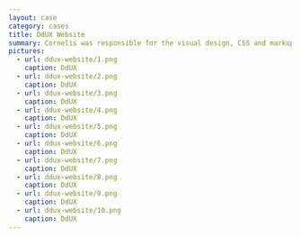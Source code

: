 ```yaml
---
layout: case
category: cases
title: DdUX Website
summary: Cornelis was responsible for the visual design, CSS and markup programming and the design of the interaction models of www.ddux.org. DdUX means Design for Digital User eXperience. It is a web site around a community of researchers, students, teachers and all people who work in the field of User Experience in the Dutch language area.
pictures:
  - url: ddux-website/1.png
    caption: DdUX
  - url: ddux-website/2.png
    caption: DdUX
  - url: ddux-website/3.png
    caption: DdUX
  - url: ddux-website/4.png
    caption: DdUX
  - url: ddux-website/5.png
    caption: DdUX
  - url: ddux-website/6.png
    caption: DdUX
  - url: ddux-website/7.png
    caption: DdUX
  - url: ddux-website/8.png
    caption: DdUX
  - url: ddux-website/9.png
    caption: DdUX
  - url: ddux-website/10.png
    caption: DdUX
---
```

